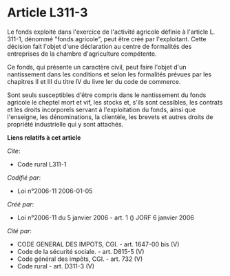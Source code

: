 # Article L311-3

Le fonds exploité dans l'exercice de l'activité agricole définie à l'article L. 311-1, dénommé "fonds agricole", peut être
créé par l'exploitant. Cette décision fait l'objet d'une déclaration au centre de formalités des entreprises de la chambre
d'agriculture compétente.

Ce fonds, qui présente un caractère civil, peut faire l'objet d'un nantissement dans les conditions et selon les formalités
prévues par les chapitres II et III du titre IV du livre Ier du code de commerce.

Sont seuls susceptibles d'être compris dans le nantissement du fonds agricole le cheptel mort et vif, les stocks et, s'ils
sont cessibles, les contrats et les droits incorporels servant à l'exploitation du fonds, ainsi que l'enseigne, les
dénominations, la clientèle, les brevets et autres droits de propriété industrielle qui y sont attachés.

**Liens relatifs à cet article**

_Cite_:

  - Code rural L311-1

_Codifié par_:

  - Loi n°2006-11 2006-01-05

_Créé par_:

  - Loi n°2006-11 du 5 janvier 2006 - art. 1 () JORF 6 janvier 2006

_Cité par_:

  - CODE GENERAL DES IMPOTS, CGI. - art. 1647-00 bis (V)
  - Code de la sécurité sociale. - art. D815-5 (V)
  - Code général des impôts, CGI. - art. 732 (V)
  - Code rural - art. D311-3 (V)
